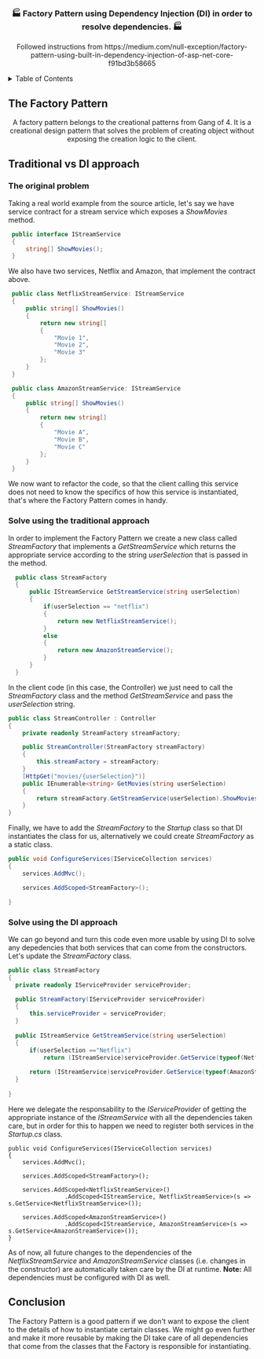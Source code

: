 <!-- PROJECT LOGO -->
<br />
<div align="center">
  

  <h3 align="center">🏭 Factory Pattern using Dependency Injection (DI) in order to resolve dependencies. 🏭</h3>
  
  <p>Followed instructions from https://medium.com/null-exception/factory-pattern-using-built-in-dependency-injection-of-asp-net-core-f91bd3b58665
</p>
</div>




<!-- TABLE OF CONTENTS -->
<details>
  <summary>Table of Contents</summary>
  <ol>
    <li><a href="#the-factory-pattern">The Factory Pattern</a></li>
    <li>
      <a href="#traditional-vs-di-approach">Traditional vs DI approach</a>
      <ul>
        <li><a href="#the-original-problem">The original problem</a></li>
        <li><a href="#solve-using-the-traditional-approach">Solve using the traditional approach</a></li>
        <li><a href="#solve-using-the-di-approach">Solve using the DI approach</a></li>
      </ul>
    </li>
    <li><a href="#conclusion">Conclusion</a></li>
  </ol>
</details>

<!-- THE FACTORY PATTERN -->
## The Factory Pattern
<p align="center">A factory pattern belongs to the creational patterns from Gang of 4. It is a creational design pattern that solves the problem of creating object without exposing the creation logic to the client. </p>

<!-- TRADITIONAL APPROACH -->
## Traditional vs DI approach

### The original problem
<p>Taking a real world example from the source article, let's say we have service contract for a stream service which exposes a <i>ShowMovies</i> method.</p>

 ```csharp
  public interface IStreamService
  {
      string[] ShowMovies();
  }
  ```

<p>We also have two services, Netflix and Amazon, that implement the contract above.</p>

 ```csharp
  public class NetflixStreamService: IStreamService
  {
      public string[] ShowMovies()
      {
          return new string[]
          {
              "Movie 1",
              "Movie 2",
              "Movie 3"
          };
      }
  }

  public class AmazonStreamService: IStreamService
  {
      public string[] ShowMovies()
      {
          return new string[]
          {
              "Movie A",
              "Movie B",
              "Movie C"
          };
      }
  }

  ```

<p>We now want to refactor the code, so that the client calling this service does not need to know the specifics of how this service is instantiated, that's where the Factory Pattern comes in handy.</p>

### Solve using the traditional approach
<p>In order to implement the Factory Pattern we create a new class called <i>StreamFactory</i> that implements a <i>GetStreamService</i> which returns the appropriate service according to the string <i>userSelection</i> that is passed in the method.</p>

```csharp
  public class StreamFactory
  {
      public IStreamService GetStreamService(string userSelection)
      {
          if(userSelection == "netflix")
          {
              return new NetflixStreamService();
          }
          else
          {
              return new AmazonStreamService();
          }
      }
  }
  ```

<p>In the client code (in this case, the Controller) we just need to call the <i>StreamFactory</i> class and the method <i>GetStreamService</i> and pass the <i>userSelection</i> string.</p>

  ```csharp
  public class StreamController : Controller
  {
      private readonly StreamFactory streamFactory;

      public StreamController(StreamFactory streamFactory)
      {
          this.streamFactory = streamFactory;
      }
      [HttpGet("movies/{userSelection}")]
      public IEnumerable<string> GetMovies(string userSelection)
      {
          return streamFactory.GetStreamService(userSelection).ShowMovies();
      }
  }
  ```

<p>Finally, we have to add the <i>StreamFactory</i> to the <i>Startup</i> class so that DI instantiates the class for us, alternatively we could create <i>StreamFactory</i> as a static class.</p>

  ```csharp
 public void ConfigureServices(IServiceCollection services)
  {
      services.AddMvc();

      services.AddScoped<StreamFactory>();

  }
  ```



### Solve using the DI approach

We can go beyond and turn this code even more usable by using DI to solve any depedencies that both services that can come from the constructors. Let's update the <i>StreamFactory</i> class.

  ```csharp
public class StreamFactory
{
    private readonly IServiceProvider serviceProvider;

    public StreamFactory(IServiceProvider serviceProvider)
    {
        this.serviceProvider = serviceProvider;
    }
    
    public IStreamService GetStreamService(string userSelection)
    {
        if(userSelection =="Netflix")
            return (IStreamService)serviceProvider.GetService(typeof(NetflixStreamService));
        
        return (IStreamService)serviceProvider.GetService(typeof(AmazonStreamService));
    }
    
}
```

<p>Here we delegate the responsability to the <i>IServiceProvider</i> of getting the appropriate instance of the <i>IStreamService</i> with all the dependencies taken care, but in order for this to happen we need to register both services in the <i>Startup.cs</i> class.</p>

```csfharp
public void ConfigureServices(IServiceCollection services)
{
    services.AddMvc();

    services.AddScoped<StreamFactory>();
    
    services.AddScoped<NetflixStreamService>()
                .AddScoped<IStreamService, NetflixStreamService>(s => s.GetService<NetflixStreamService>());
                
    services.AddScoped<AmazonStreamService>()
                .AddScoped<IStreamService, AmazonStreamService>(s => s.GetService<AmazonStreamService>());
}
```

<p>As of now, all future changes to the dependencies of the <i>NetflixStreamService</i> and <i>AmazonStreamService</i> classes (i.e. changes in the constructor) are automatically taken care by the DI at runtime. <b>Note:</b> All dependencies must be configured with DI as well.</p>

## Conclusion
The Factory Pattern is a good pattern if we don't want to expose the client to the details of how to instantiate certain classes. We might go even further and make it more reusable by making the DI take care of all dependencies that come from the classes that the Factory is responsible for instantiating.
